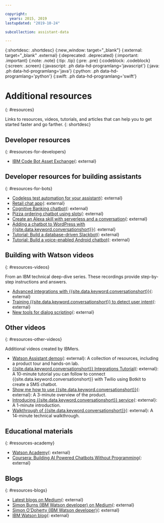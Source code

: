```yaml
---

copyright:
  years: 2015, 2019
lastupdated: "2019-10-24"

subcollection: assistant-data

---
```


{:shortdesc: .shortdesc}
{:new_window: target="_blank"}
{:external: target="_blank" .external}
{:deprecated: .deprecated}
{:important: .important}
{:note: .note}
{:tip: .tip}
{:pre: .pre}
{:codeblock: .codeblock}
{:screen: .screen}
{:javascript: .ph data-hd-programlang='javascript'}
{:java: .ph data-hd-programlang='java'}
{:python: .ph data-hd-programlang='python'}
{:swift: .ph data-hd-programlang='swift'}

# Additional resources
{: #resources}

Links to resources, videos, tutorials, and articles that can help you to get started faster and go farther.
{: shortdesc}

## Developer resources
{: #resources-for-developers}

- [IBM Code Bot Asset Exchange](https://developer.ibm.com/code/exchanges/bots/){: external}

## Developer resources for building assistants
{: #resources-for-bots}

- [Codeless test automation for your assistant](https://chatbotsmagazine.com/10-minutes-codeless-test-automation-for-ibm-watson-chatbots-d71eac9626d7){: external}
- [Retail chat app](https://developer.ibm.com/patterns/create-cognitive-retail-chatbot/){: external}
- [Cognitive Banking chatbot](https://developer.ibm.com/patterns/create-cognitive-banking-chatbot/){: external}
- [Pizza ordering chatbot using slots](https://developer.ibm.com/patterns/assemble-a-pizza-ordering-chatbot-dialog/){: external}
- [Create an Alexa skill with serverless and a conversation](https://developer.ibm.com/patterns/create-an-alexa-skill-with-serverless-and-a-conversation/){: external}
- [Adding a chatbot to WordPress with {{site.data.keyword.conversationshort}}](https://wordpress.org/plugins/conversation-watson/){: external}
- [Tutorial: Build a database-driven Slackbot](https://cloud.ibm.com/docs/tutorials/slack-chatbot-database-watson.html){: external}
- [Tutorial: Build a voice-enabled Android chatbot](https://cloud.ibm.com/docs/tutorials/android-watson-chatbot.html){: external}

## Building with Watson videos
{: #resources-videos}

From an IBM technical deep-dive series. These recordings provide step-by-step instructions and answers.

- [Advanced integrations with {{site.data.keyword.conversationshort}}](https://youtu.be/0rnt54ONtQw){: external}
- [Training {{site.data.keyword.conversationshort}} to detect user intent](https://youtu.be/uYw4Tv1Y5tc){: external}
- [New tools for dialog scripting](https://youtu.be/QuR54--vD5o){: external}

## Other videos
{: #resources-other-videos}

Additional videos created by IBMers.

- [Watson Assistant demos](https://www.ibm.com/demos/collection/Watson-Assistant/){: external}: A collection of resources, including a product tour and hands-on lab.
- [{{site.data.keyword.conversationshort}} Integrations Tutorial](https://www.youtube.com/watch?v=O3silvVBaC8&t=3s){: external}: A 10-minute tutorial you can follow to connect {{site.data.keyword.conversationshort}} with Twilio using Botkit to create a SMS chatbot.
- [Show me how to use {{site.data.keyword.conversationshort}}](https://youtu.be/tUkLIUOm550){: external}: A 3-minute overview of the product.
- [Introducing {{site.data.keyword.conversationshort}} service](https://youtu.be/A96nLYSMltA){: external}: A 1-minute introduction.
- [Walkthrough of {{site.data.keyword.conversationshort}}](https://youtu.be/ELwWhJGE2P8){: external}: A 14-minute technical walkthrough.

## Educational materials
{: #resources-academy}

- [Watson Academy](https://www.ibm.com/services/learning/ites.wss/zz-en?pageType=page&c=LNW1G2K9220IL0YX){: external}
- [Coursera: Building AI Powered Chatbots Without Programming](https://www.coursera.org/learn/building-ai-powered-chatbots){: external}

## Blogs
{: #resources-blogs}

- [Latest blogs on Medium](https://medium.com/tag/watson-assistant/latest){: external}
- [Simon Burns (IBM Watson developer) on Medium](https://medium.com/@snrubnomis/conversational-directory-5a5531749295){: external}
- [Simon O'Doherty (IBM Watson developer)](https://sodoherty.ai/){: external}
- [IBM Watson blog](https://www.ibm.com/blogs/watson/){: external}
